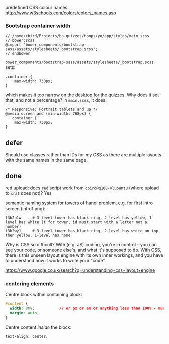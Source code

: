 

predefined CSS colour names: http://www.w3schools.com/colors/colors_names.asp

### Bootstrap container width

    // /home/cbird/Projects/bb-quizzes/hoops/yo/app/styles/main.scss
    // bower:scss
    @import "bower_components/bootstrap-sass/assets/stylesheets/_bootstrap.scss";
    // endbower

`bower_components/bootstrap-sass/assets/stylesheets/_bootstrap.scss` sets:

    .container {
        max-width: 730px;
    }

which makes it too narrow on the desktop for the quizzes. Why does it set that, and not a percentage?
in `main.scss`, it does:

    /* Responsive: Portrait tablets and up */
    @media screen and (min-width: 768px) {
      .container {
        max-width: 730px;
    }

## defer

Should use classes rather than IDs for my CSS as there are multiple layouts with the same names in the same page.

## done

red upload: does `red` script work from `cbird@q108-vlubuntu` (where upload to `xrat` does not)? Yes

semantic naming system for towers of hanoi problem, e.g. for first intro screen (intro1.png):

    t3b2u1w     # 3-level tower has black ring, 2-level has yellow, 1-level has white (t for tower, id must start with a letter not a number)
    t3b2wy1     # 3-level tower has black ring, 2-level has white on top then yellow, 1-level has none

Why is CSS so difficult?
With (e.g. JS) coding, you're in control - you can see your code, or someone else's, and what it's supposed to do. 
With CSS, there is this unseen layout engine with its own inner workings, and you have to understand how it works to write your "code".

https://www.google.co.uk/search?q=understanding+css+layout+engine

### centering elements

Centre block within containing block:

```css
#content {
  width: 80%;           // or px or em or anything less than 100% - must be set
  margin: auto;
}
```

Centre content *inside* the block:

    text-align: center;
